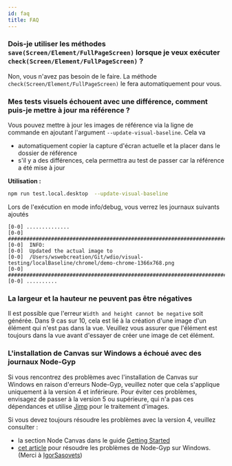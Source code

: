 ```yaml
---
id: faq
title: FAQ
---
```


### Dois-je utiliser les méthodes `save(Screen/Element/FullPageScreen)` lorsque je veux exécuter `check(Screen/Element/FullPageScreen)` ?

Non, vous n'avez pas besoin de le faire. La méthode `check(Screen/Element/FullPageScreen)` le fera automatiquement pour vous.

### Mes tests visuels échouent avec une différence, comment puis-je mettre à jour ma référence ?

Vous pouvez mettre à jour les images de référence via la ligne de commande en ajoutant l'argument `--update-visual-baseline`. Cela va

-   automatiquement copier la capture d'écran actuelle et la placer dans le dossier de référence
-   s'il y a des différences, cela permettra au test de passer car la référence a été mise à jour

**Utilisation :**

```sh
npm run test.local.desktop  --update-visual-baseline
```

Lors de l'exécution en mode info/debug, vous verrez les journaux suivants ajoutés

```logs
[0-0] ..............
[0-0] #####################################################################################
[0-0]  INFO:
[0-0]  Updated the actual image to
[0-0]  /Users/wswebcreation/Git/wdio/visual-testing/localBaseline/chromel/demo-chrome-1366x768.png
[0-0] #####################################################################################
[0-0] ..........
```

### La largeur et la hauteur ne peuvent pas être négatives

Il est possible que l'erreur `Width and height cannot be negative` soit générée. Dans 9 cas sur 10, cela est lié à la création d'une image d'un élément qui n'est pas dans la vue. Veuillez vous assurer que l'élément est toujours dans la vue avant d'essayer de créer une image de cet élément.

### L'installation de Canvas sur Windows a échoué avec des journaux Node-Gyp

Si vous rencontrez des problèmes avec l'installation de Canvas sur Windows en raison d'erreurs Node-Gyp, veuillez noter que cela s'applique uniquement à la version 4 et inférieure. Pour éviter ces problèmes, envisagez de passer à la version 5 ou supérieure, qui n'a pas ces dépendances et utilise [Jimp](https://github.com/jimp-dev/jimp) pour le traitement d'images.

Si vous devez toujours résoudre les problèmes avec la version 4, veuillez consulter :

-   la section Node Canvas dans le guide [Getting Started](/docs/visual-testing#system-requirements)
-   [cet article](https://spin.atomicobject.com/2019/03/27/node-gyp-windows/) pour résoudre les problèmes de Node-Gyp sur Windows. (Merci à [IgorSasovets](https://github.com/IgorSasovets))